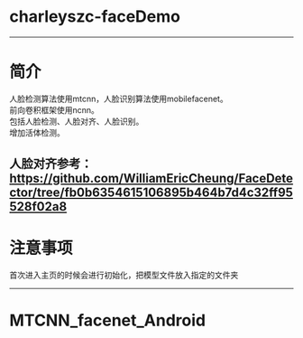 # charleyszc-faceDemo

---
# 简介
人脸检测算法使用mtcnn，人脸识别算法使用mobilefacenet。<br>
前向卷积框架使用ncnn。<br>
包括人脸检测、人脸对齐、人脸识别。<br>
增加活体检测。<br>

人脸对齐参考：https://github.com/WilliamEricCheung/FaceDetector/tree/fb0b6354615106895b464b7d4c32ff95528f02a8
---
# 注意事项
首次进入主页的时候会进行初始化，把模型文件放入指定的文件夹

---

# MTCNN_facenet_Android
